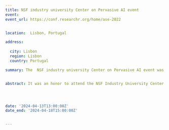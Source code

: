 ```yaml
---
title: NSF industry university Center on Pervasive AI event
event:
event_url: https://conf.researchr.org/home/ase-2022


location:  Lisbon, Portugal

address:
  
  city: Lisbon
  region: Lisbon
  country: Portugal

summary: The  NSF industry university Center on Pervasive AI event was held at Portland, OR, USA organized by Orogeon State university in collaboration with CU Boulder university and Oakland University.


abstract: It was an honor to attend the NSF Industry University Center on Pervasive AI s industry advisory board event in Portland, where I had the opportunity to present my research work on Dynamic Software Containers Workload Balancing via Many-Objective Search. I was honored to receive the most industry ready research award among a lot of great projects presented by CU Boulder university, Orogeon State university and Oakland University. To more achievements ! Watch My 1mn pitch! 




date: '2024-04-13T13:00:00Z'
date_end: '2024-04-18T15:00:00Z'


---
```







